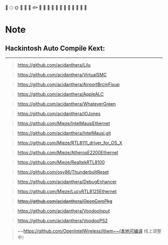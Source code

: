 🚀️
🌕️
🌞️
🍺️
🐳
🐠
🐟
🐡
🐬
🐋
🦈
🦆
🦅
🦉
🐓
🦃
🐌
🐌
🐌
# Note
## Hackintosh Auto Compile Kext:
*****
> https://github.com/acidanthera/Lilu

> https://github.com/acidanthera/VirtualSMC

> https://github.com/acidanthera/AirportBrcmFixup

> https://github.com/acidanthera/AppleALC

> https://github.com/acidanthera/WhateverGreen

> https://github.com/acidanthera/IOJones

> https://github.com/Mieze/IntelMausiEthernet
 
> https://github.com/acidanthera/IntelMausi.git
 
> https://github.com/Mieze/RTL8111_driver_for_OS_X
 
> https://github.com/Mieze/AtherosE2200Ethernet
 
> https://github.com/Mieze/RealtekRTL8100
 
> https://github.com/osy86/ThunderboltReset
 
> https://github.com/acidanthera/DebugEnhancer

> https://github.com/Mieze/LucyRTL8125Ethernet
 
> ~~https://github.com/acidanthera/OpenCorePkg~~

> https://github.com/acidanthera/VoodooInput

> https://github.com/acidanthera/VoodooPS2

> ~~https://github.com/OpenIntelWireless/itlwm~~(本地可编译 线上调整中）
